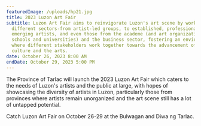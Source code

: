 ```yaml
---
featuredImage: /uploads/hp21.jpg
title: 2023 Luzon Art Fair
subtitle: Luzon Art Fair aims to reinvigorate Luzon's art scene by working with
  different sectors-from artist-led groups, to established, professional, and
  emerging artists, and even those from the academe (and art organizations from
  schools and universities) and the business sector, fostering an environment
  where different stakeholders work together towards the advancement of local
  culture and the arts.
date: October 26, 2023 8:00 AM
endDate: October 29, 2023 5:00 PM
---
```

<!--StartFragment-->

The Province of Tarlac will launch the 2023 Luzon Art Fair which caters to the needs of Luzon's artists and the public at large, with hopes of showcasing the diversity of artists in Luzon, particularly those from provinces where artists remain unorganized and the art scene still has a lot of untapped potential.

C﻿atch Luzon Art Fair on October 26-29 at the Bulwagan and Diwa ng Tarlac.

<!--EndFragment-->
